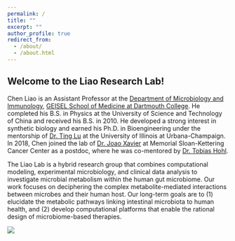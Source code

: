 ```yaml
---
permalink: /
title: ""
excerpt: ""
author_profile: true
redirect_from: 
  - /about/
  - /about.html
---
```


## Welcome to the Liao Research Lab!

Chen Liao is an Assistant Professor at the [Department of Microbiology and Immunology](https://geiselmed.dartmouth.edu/microbio/), [GEISEL School of Medicine at Dartmouth College](https://geiselmed.dartmouth.edu). He completed his B.S. in Physics at the University of Science and Technology of China and received his B.S. in 2010. He developed a strong interest in synthetic biology and earned his Ph.D. in Bioengineering under the mentorship of [Dr. Ting Lu](https://lulab.bioen.illinois.edu) at the University of Illinois at Urbana-Champaign. In 2018, Chen joined the lab of [Dr. Joao Xavier](https://xavierlab.org) at Memorial Sloan-Kettering Cancer Center as a postdoc, where he was co-mentored by [Dr. Tobias Hohl](https://www.mskcc.org/research-areas/labs/tobias-hohl).

The Liao Lab is a hybrid research group that combines computational modeling, experimental microbiology, and clinical data analysis to investigate microbial metabolism within the human gut microbiome. Our work focuses on deciphering the complex metabolite-mediated interactions between microbes and their human host. Our long-term goals are to (1) elucidate the metabolic pathways linking intestinal microbiota to human health, and (2) develop computational platforms that enable the rational design of microbiome-based therapies.

![](lab_directions.png)
